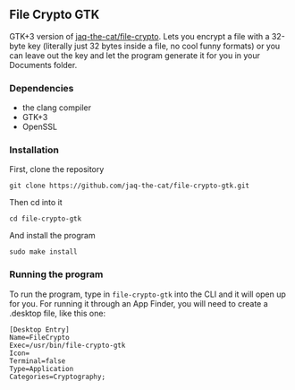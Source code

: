 ## File Crypto GTK

GTK+3 version of [jaq-the-cat/file-crypto](https://github.com/jaq-the-cat/file-crypto).
Lets you encrypt a file with a 32-byte key (literally just 32 bytes inside a file, no cool funny formats) or you can leave
out the key and let the program generate it for you in your Documents folder.

### Dependencies
- the clang compiler
- GTK+3
- OpenSSL

### Installation

First, clone the repository

`git clone https://github.com/jaq-the-cat/file-crypto-gtk.git`

Then cd into it

`cd file-crypto-gtk`

And install the program

`sudo make install`

### Running the program
To run the program, type in `file-crypto-gtk` into the CLI and it will open up for you. For running it through an App Finder, you will need to create a .desktop file, like this one:
```
[Desktop Entry]
Name=FileCrypto
Exec=/usr/bin/file-crypto-gtk
Icon=
Terminal=false
Type=Application
Categories=Cryptography;
```
